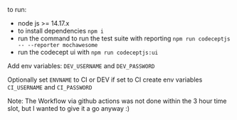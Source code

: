 
to run: 
- node js >= 14.17.x 
- to install dependencies `npm i`
- run the command to run the test suite with reporting `npm run codeceptjs -- --reporter mochawesome`
- run the codecept ui with `npm run codeceptjs:ui`

Add env variables:
`DEV_USERNAME` and `DEV_PASSWORD`

Optionally set `ENVNAME` to CI or DEV
if set to CI create env variables `CI_USERNAME` and `CI_PASSWORD`

Note: The Workflow via github actions was not done within the 3 hour time slot, but I wanted to give it a go anyway :)
